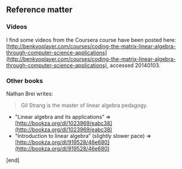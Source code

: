 ## Reference matter

### Videos
I find some videos from the Coursera course have been posted here: [http://benkyoplayer.com/courses/coding-the-matrix-linear-algebra-through-computer-science-applications](http://benkyoplayer.com/courses/coding-the-matrix-linear-algebra-through-computer-science-applications), accessed 20140103.

### Other books
Nathan Brei writes:

> Gil Strang is the master of linear algebra pedagogy. 

  * "Linear algebra and its applications” => [http://bookza.org/dl/1023969/eabc38](http://bookza.org/dl/1023969/eabc38)
  * “Introduction to linear algebra” (slightly slower pace) => [http://bookza.org/dl/919528/46e680](http://bookza.org/dl/919528/46e680)

[end]
